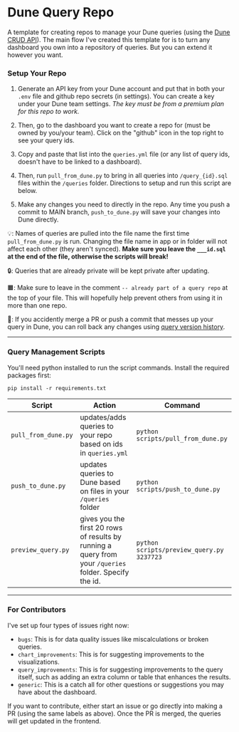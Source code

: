 # Dune Query Repo

A template for creating repos to manage your Dune queries (using the [Dune CRUD API](https://dune.com/docs/api/api-reference/edit-queries/)). The main flow I've created this template for is to turn any dashboard you own into a repository of queries. But you can extend it however you want.

### Setup Your Repo

1. Generate an API key from your Dune account and put that in both your `.env` file and github repo secrets (in settings). You can create a key under your Dune team settings. *The key must be from a premium plan for this repo to work.*

2. Then, go to the dashboard you want to create a repo for (must be owned by you/your team). Click on the "github" icon in the top right to see your query ids.

3. Copy and paste that list into the `queries.yml` file (or any list of query ids, doesn't have to be linked to a dashboard). 

4. Then, run `pull_from_dune.py` to bring in all queries into `/query_{id}.sql` files within the `/queries` folder. Directions to setup and run this script are below.

5. Make any changes you need to directly in the repo. Any time you push a commit to MAIN branch, `push_to_dune.py` will save your changes into Dune directly.

💡: Names of queries are pulled into the file name the first time `pull_from_dune.py` is run. Changing the file name in app or in folder will not affect each other (they aren't synced). **Make sure you leave the `___id.sql` at the end of the file, otherwise the scripts will break!**

🔒: Queries that are already private will be kept private after updating.

🟧: Make sure to leave in the comment `-- already part of a query repo` at the top of your file. This will hopefully help prevent others from using it in more than one repo.

🛑: If you accidently merge a PR or push a commit that messes up your query in Dune, you can roll back any changes using [query version history](https://dune.com/docs/app/query-editor/version-history).

---

### Query Management Scripts

You'll need python installed to run the script commands. Install the required packages first:

```
pip install -r requirements.txt
```

| Script | Action | Command |
|---|---|---|
| `pull_from_dune.py` | updates/adds queries to your repo based on ids in `queries.yml` | `python scripts/pull_from_dune.py` |
| `push_to_dune.py` | updates queries to Dune based on files in your `/queries` folder | `python scripts/push_to_dune.py` |
| `preview_query.py` | gives you the first 20 rows of results by running a query from your `/queries` folder. Specify the id. | `python scripts/preview_query.py 3237723` |

---

### For Contributors

I've set up four types of issues right now:
- `bugs`: This is for data quality issues like miscalculations or broken queries.
- `chart_improvements`: This is for suggesting improvements to the visualizations.
- `query_improvements`: This is for suggesting improvements to the query itself, such as adding an extra column or table that enhances the results.
- `generic`: This is a catch all for other questions or suggestions you may have about the dashboard.

If you want to contribute, either start an issue or go directly into making a PR (using the same labels as above). Once the PR is merged, the queries will get updated in the frontend.
